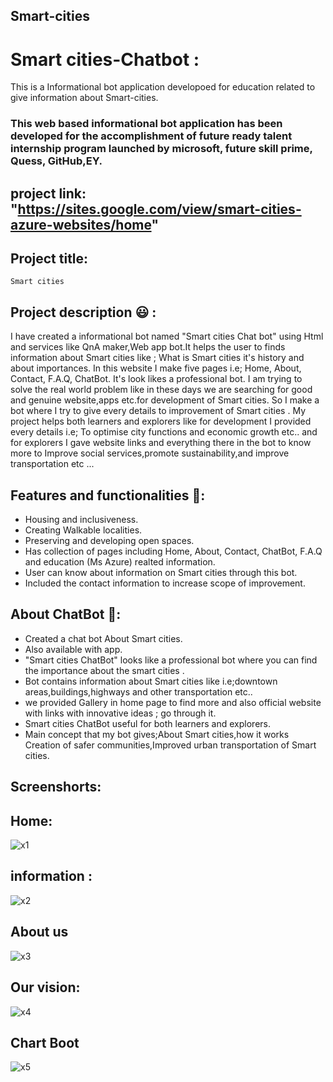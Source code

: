## Smart-cities
# Smart cities-Chatbot :
This is a Informational bot application developoed for education related to give information about Smart-cities.

### This web based informational bot application has been developed for the accomplishment of future ready talent internship program launched by microsoft, future skill prime, Quess, GitHub,EY.
## project link: "https://sites.google.com/view/smart-cities-azure-websites/home"
## Project title:
    Smart cities
   
## Project description 😃 :
I have created a informational bot named "Smart cities Chat bot" using Html and services like QnA maker,Web app bot.It helps the user to finds information about Smart cities like ; What is Smart cities it's history and about importances. In this website I make five pages i.e; Home, About, Contact, F.A.Q, ChatBot. It's look likes a professional bot. I am trying to solve the real world problem like in these days we are searching for good and genuine website,apps etc.for development of Smart cities. So I make a bot where I try to give every details to improvement of Smart cities . My project helps both learners and explorers like for development I provided every details i.e; To optimise city functions and economic growth etc.. and for explorers I gave website links and everything there in the bot to know more to Improve social services,promote sustainability,and improve transportation etc ...

## Features and functionalities 🧐:
- Housing and inclusiveness.
- Creating Walkable localities.
- Preserving and developing open spaces.
- Has collection of pages including Home, About, Contact, ChatBot, F.A.Q and education (Ms Azure) realted information.
- User can know about information on Smart cities through this bot.
- Included the contact information to increase scope of improvement.

## About ChatBot 💬:
- Created a chat bot About Smart cities.
- Also available with app.
- "Smart cities ChatBot" looks like a professional bot where you can find the importance about the smart cities .
- Bot contains information about Smart cities like i.e;downtown areas,buildings,highways and other transportation etc..
- we provided Gallery in home page to find more and also official website with links with innovative ideas ; go through it.
- Smart cities ChatBot useful for both learners and explorers.
- Main concept that my bot gives;About Smart cities,how it works Creation of safer communities,Improved urban transportation of Smart cities.

## Screenshorts:
## Home:
![x1](https://user-images.githubusercontent.com/113504353/192920891-dca1b01b-e8d3-495c-9da9-e72e7ae3cf4c.png)
## information :
![x2](https://user-images.githubusercontent.com/113504353/192920991-1873688d-30cb-49a7-b584-b76010ce79ca.png)
## About us
![x3](https://user-images.githubusercontent.com/113504353/192921059-7f76ef46-543c-4c01-8b9b-d588a82f84ce.png)
## Our vision:
![x4](https://user-images.githubusercontent.com/113504353/192921127-0074cac7-5ab2-4be0-87e2-e8c4f1a654f7.png)
## Chart Boot
 ![x5](https://user-images.githubusercontent.com/113504353/192921284-8e9d1ced-cc7e-4e01-8e1d-bd0d9fb7a42b.png)








